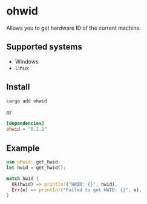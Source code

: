 # ohwid
Allows you to get hardware ID of the current machine.

## Supported systems
+ Windows
+ Linux

## Install
```bash
cargo add ohwid
```
or
```toml
[dependencies]
ohwid = "0.1.1"
```

## Example
```rust
use ohwid::get_hwid;
let hwid = get_hwid();

match hwid {
  Ok(hwid) => println!("HWID: {}", hwid),
  Err(e) => println!("Failed to get HWID: {}", e),
}
```
